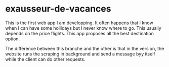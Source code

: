 # exausseur-de-vacances
This is the first web app I am developping. It often happens that I know when I can have some hollidays but I never know where to go. This usually depends on the price flights. This app proposes all the best destination option.

The difference between this branche and the other is that in the version, the website runs the scraping in background and send a message byy itself while the client can do other requests.
